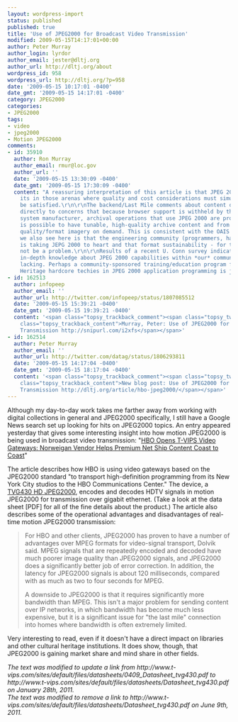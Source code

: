 ```yaml
---
layout: wordpress-import
status: published
published: true
title: 'Use of JPEG2000 for Broadcast Video Transmission'
modified: 2009-05-15T14:17:01+00:00
author: Peter Murray
author_login: lyrdor
author_email: jester@dltj.org
author_url: http://dltj.org/about
wordpress_id: 958
wordpress_url: http://dltj.org/?p=958
date: '2009-05-15 10:17:01 -0400'
date_gmt: '2009-05-15 14:17:01 -0400'
category: JPEG2000
categories:
- JPEG2000
tags:
- video
- jpeg2000
- Motion JPEG2000
comments:
- id: 35910
  author: Ron Murray
  author_email: rmur@loc.gov
  author_url: ''
  date: '2009-05-15 13:30:09 -0400'
  date_gmt: '2009-05-15 17:30:09 -0400'
  content: "A reassuring interpretation of this article is that JPEG 2000 is solidifying
    its in those arenas where quality and cost considerations must simultaneously
    be satisfied.\r\n\r\nThe backend/Last Mile comments about content delivery relates
    directly to concerns that because browser support is withheld by the major operating
    system manufacturer, archival operations that use JPEG 2000 are problematic. It
    is possible to have tunable, high-quality archive content and from that to deliver
    quality/format imagery on demand. This is consistent with the OAIS model.\r\n\r\nWhat
    we also see here is that the engineering community (programmers, hardware manufacturers)
    is taking JEPG 2000 to heart and that format sustainability - for them - will
    not be a problem.\r\n\r\nResults of a recent U. Conn survey indicate that local,
    in-depth knowledge about JPEG 2000 capabilities within *our* community is still
    lacking. Perhaps a community-sponsored training/education program for Cultural
    Heritage hardcore techies in JPEG 2000 application programming is justified now?"
- id: 162513
  author: infopeep
  author_email: ''
  author_url: http://twitter.com/infopeep/status/1807085512
  date: '2009-05-15 15:39:21 -0400'
  date_gmt: '2009-05-15 19:39:21 -0400'
  content: '<span class="topsy_trackback_comment"><span class="topsy_twitter_username"><span
    class="topsy_trackback_content">Murray, Peter: Use of JPEG2000 for Broadcast Video
    Transmission http://snipurl.com/i2xfs</span></span>'
- id: 162514
  author: Peter Murray
  author_email: ''
  author_url: http://twitter.com/datag/status/1806293811
  date: '2009-05-15 14:17:04 -0400'
  date_gmt: '2009-05-15 18:17:04 -0400'
  content: '<span class="topsy_trackback_comment"><span class="topsy_twitter_username"><span
    class="topsy_trackback_content">New blog post: Use of JPEG2000 for Broadcast Video
    Transmission http://dltj.org/article/hbo-jpeg2000/</span></span>'
---
```

<p>Although my day-to-day work takes me farther away from working with digital collections in general and JPEG2000 specifically, I still have a Google News search set up looking for hits on JPEG2000 topics.  An entry appeared yesterday that gives some interesting insight into how motion JPEG2000 is being used in broadcast video transmission:  "<a href="http://web.archive.org/web/20090515041202/http://www.multichannel.com:80/article/232385-HBO_Opens_T_VIPS_Video_Gateways.php" title="HBO Opens T-VIPS Video Gateways -  Multichannel News">HBO Opens T-VIPS Video Gateways: Norweigan Vendor Helps Premium Net Ship Content Coast to Coast</a>"</p>
<p>The article describes how HBO is using video gateways based on the JPEG2000 standard "to transport high-definition programming from its New York City studios to the HBO Communications Center."  The device, a <a href="http://www.t-vips.com/?q=products/tvg/tvg430" title="T-VIPS | TVG430 HD JPEG2000">TVG430 HD JPEG2000</a>, encodes and decodes HDTV signals in motion JPEG2000 for transmission over gigabit ethernet.  (Take a look at the <span class="removed_link" title="http://www.t-vips.com/sites/default/files/datasheets/Datasheet_tvg430.pdf">data sheet</span> [PDF] for all of the fine details about the product.)  The article also describes some of the operational advantages and disadvantages of real-time motion JPEG2000 transmission:</p>
<blockquote><p>For HBO and other clients, JPEG2000 has proven to have a number of advantages over MPEG formats for video-signal transport, Dolvik said. MPEG signals that are repeatedly encoded and decoded have much poorer image quality than JPEG2000 signals, and JPEG2000 does a significantly better job of error correction. In addition, the latency for JPEG2000 signals is about 120 milliseconds, compared with as much as two to four seconds for MPEG.</p>
<p>A downside to JPEG2000 is that it requires significantly more bandwidth than MPEG. This isn't a major problem for sending content over IP networks, in which bandwidth has become much less expensive, but it is a significant issue for "the last mile" connection into homes where bandwidth is often extremely limited.</p></blockquote>
<p>Very interesting to read, even if it doesn't have a direct impact on libraries and other cultural heritage institutions.  It does show, though, that JPEG2000 is gaining market share and mind share in other fields.</p>
<p style="padding:0;margin:0;font-style:italic;">The text was modified to update a link from http://www.t-vips.com/sites/default/files/datasheets/0409_Datasheet_tvg430.pdf to http://www.t-vips.com/sites/default/files/datasheets/Datasheet_tvg430.pdf on January 28th, 2011.</p>
<p style="padding:0;margin:0;font-style:italic;" class="removed_link">The text was modified to remove a link to http://www.t-vips.com/sites/default/files/datasheets/Datasheet_tvg430.pdf on June 9th, 2011.</p>
